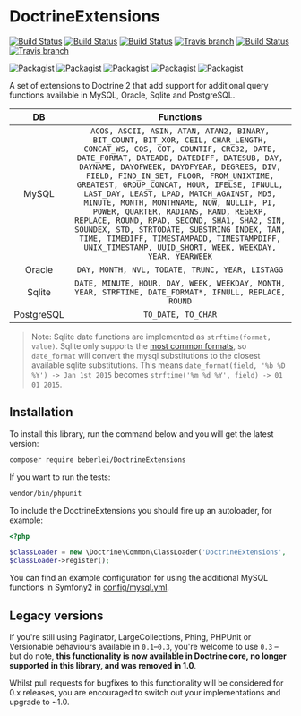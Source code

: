 DoctrineExtensions
==================

[![Build Status](https://img.shields.io/badge/branch-master-blue.svg)](https://github.com/beberlei/DoctrineExtensions/tree/master)
[![Build Status](https://travis-ci.org/beberlei/DoctrineExtensions.svg?branch=master)](https://travis-ci.org/beberlei/DoctrineExtensions)
[![Build Status](https://img.shields.io/badge/version-1.0-orange.svg)](https://github.com/beberlei/DoctrineExtensions/tree/1.0)
[![Travis branch](https://img.shields.io/travis/beberlei/DoctrineExtensions/1.0.svg)](https://travis-ci.org/beberlei/DoctrineExtensions)
[![Build Status](https://img.shields.io/badge/version-0.3-orange.svg)](https://github.com/beberlei/DoctrineExtensions/tree/0.3)
[![Travis branch](https://img.shields.io/travis/beberlei/DoctrineExtensions/0.3.svg)](https://travis-ci.org/beberlei/DoctrineExtensions)

[![Packagist](https://img.shields.io/packagist/v/beberlei/DoctrineExtensions.svg?label=stable)](https://packagist.org/packages/beberlei/DoctrineExtensions)
[![Packagist](https://img.shields.io/packagist/vpre/beberlei/DoctrineExtensions.svg?label=unstable)](https://packagist.org/packages/beberlei/DoctrineExtensions)
[![Packagist](https://img.shields.io/packagist/dd/beberlei/DoctrineExtensions.svg?label=⬇)](https://packagist.org/packages/beberlei/DoctrineExtensions)
[![Packagist](https://img.shields.io/packagist/dm/beberlei/DoctrineExtensions.svg?label=⬇)](https://packagist.org/packages/beberlei/DoctrineExtensions)
[![Packagist](https://img.shields.io/packagist/dt/beberlei/DoctrineExtensions.svg?label=⬇)](https://packagist.org/packages/beberlei/DoctrineExtensions)

A set of extensions to Doctrine 2 that add support for additional query
functions available in MySQL, Oracle, Sqlite and PostgreSQL.

| DB | Functions |
|:--:|:---------:|
| MySQL | `ACOS, ASCII, ASIN, ATAN, ATAN2, BINARY, BIT_COUNT, BIT_XOR, CEIL, CHAR_LENGTH, CONCAT_WS, COS, COT, COUNTIF, CRC32, DATE, DATE_FORMAT, DATEADD, DATEDIFF, DATESUB, DAY, DAYNAME, DAYOFWEEK, DAYOFYEAR, DEGREES, DIV, FIELD, FIND_IN_SET, FLOOR, FROM_UNIXTIME, GREATEST, GROUP_CONCAT, HOUR, IFELSE, IFNULL, LAST_DAY, LEAST, LPAD, MATCH_AGAINST, MD5, MINUTE, MONTH, MONTHNAME, NOW, NULLIF, PI, POWER, QUARTER, RADIANS, RAND, REGEXP, REPLACE, ROUND, RPAD, SECOND, SHA1, SHA2, SIN, SOUNDEX, STD, STRTODATE, SUBSTRING_INDEX, TAN, TIME, TIMEDIFF, TIMESTAMPADD, TIMESTAMPDIFF, UNIX_TIMESTAMP, UUID_SHORT, WEEK, WEEKDAY, YEAR, YEARWEEK` |
| Oracle | `DAY, MONTH, NVL, TODATE, TRUNC, YEAR, LISTAGG` |
| Sqlite | `DATE, MINUTE, HOUR, DAY, WEEK, WEEKDAY, MONTH, YEAR, STRFTIME, DATE_FORMAT*, IFNULL, REPLACE, ROUND` |
| PostgreSQL | `TO_DATE, TO_CHAR` |

> Note: Sqlite date functions are implemented as `strftime(format, value)`.
  Sqlite only supports the [most common formats](https://www.sqlite.org/lang_datefunc.html),
  so `date_format` will convert the mysql substitutions to the closest available sqlite substitutions.
  This means `date_format(field, '%b %D %Y') -> Jan 1st 2015` becomes `strftime('%m %d %Y', field) -> 01 01 2015`.

Installation
------------

To install this library, run the command below and you will get the latest
version:

```sh
composer require beberlei/DoctrineExtensions
```

If you want to run the tests:

```sh
vendor/bin/phpunit
```

To include the DoctrineExtensions you should fire up an autoloader, for example:

```php
<?php

$classLoader = new \Doctrine\Common\ClassLoader('DoctrineExtensions', '/path/to/extensions');
$classLoader->register();
```

You can find an example configuration for using the additional MySQL functions
in Symfony2 in [config/mysql.yml](config/mysql.yml).


Legacy versions
---------------

If you're still using Paginator, LargeCollections, Phing, PHPUnit or Versionable
behaviours available in `0.1`–`0.3`, you're welcome to use `0.3` – but do note,
**this functionality is now available in Doctrine core, no longer supported in
this library, and was removed in 1.0**.

Whilst pull requests for bugfixes to this functionality will be considered for
0.x releases, you are encouraged to switch out your implementations and upgrade
to ~1.0.
